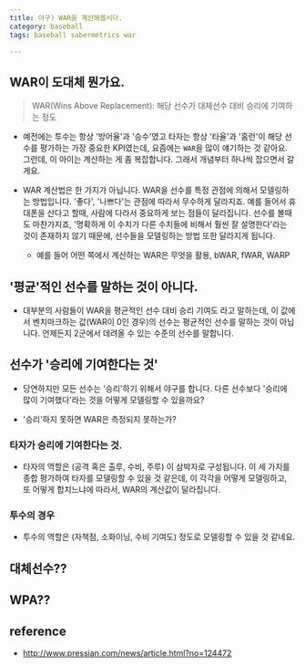 ```yaml
---
title: 야구) WAR을 계산해봅시다. 
category: baseball
tags: baseball sabermetrics war

---
```


## WAR이 도대체 뭔가요. 

> WAR(Wins Above Replacement): 해당 선수가 대체선수 대비 승리에 기여하는 정도

- 예전에는 투수는 항상 '방어율'과 '승수'였고 타자는 항상 '타율'과 '홈런'이 해당 선수를 평가하는 가장 중요한 KPI였는데, 요즘에는 `WAR`을 많이 얘기하는 것 같아요. 그런데, 이 아이는 계산하는 게 좀 복잡합니다. 그래서 개념부터 하나씩 잡으면서 갈게요. 

- WAR 계산법은 한 가지가 아닙니다. WAR을 선수를 특정 관점에 의해서 모델링하는 방법입니다. '좋다', '나쁘다'는 관점에 따라서 무수하게 달라지죠. 예를 들어서 휴대폰을 산다고 할때, 사람에 다라서 중요하게 보는 점들이 달라집니다. 선수를 볼때도 마찬가지죠, '명확하게 이 수치가 다른 수치들에 비해서 훨씬 잘 설명한다'라는 것이 존재하지 않기 때문에, 선수들을 모델링하는 방법 또한 달라지게 됩니다. 
    - 예를 들어 어떤 쪽에서 계산하는 WAR은 무엇을 활용, bWAR, fWAR, WARP

## '평균'적인 선수를 말하는 것이 아니다. 

- 대부분의 사람들이 WAR을 평균적인 선수 대비 승리 기여도 라고 말하는데, 이 값에서 벤치마크하는 값(WAR이 0인 경우)의 선수는 평균적인 선수를 말하는 것이 아닙니다. 언제든지 2군에서 데려올 수 있는 수준의 선수를 말합니다. 


## 선수가 '승리에 기여한다는 것'

- 당연하지만 모든 선수는 '승리'하기 위해서 야구를 합니다. 다른 선수보다 '승리에 많이 기여했다'라는 것을 어떻게 모델링할 수 있을까요?

- '승리'하지 못하면 WAR은 측정되지 못하는가? 

### 타자가 승리에 기여한다는 것.

- 타자의 역할은 (공격 혹은 출루, 수비, 주루) 이 삼박자로 구성됩니다. 이 세 가지를 종합 평가하여 타자를 모델링할 수 있을 것 같은데, 이 각각을 어떻게 모델링하고, 또 어떻게 합치느냐에 따라서, WAR의 계산값이 달라집니다. 

### 투수의 경우 

- 투수의 역할은 (자책점, 소화이닝, 수비 기여도) 정도로 모델링할 수 있을 것 같네요. 

## 대체선수??




## WPA??

## reference 

- http://www.pressian.com/news/article.html?no=124472